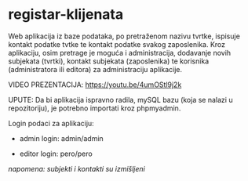 # registar-klijenata
Web aplikacija iz baze podataka, po pretraženom nazivu tvrtke, ispisuje kontakt podatke tvtke te kontakt podatke svakog zaposlenika.
Kroz aplikaciju, osim pretrage je moguća i administracija, dodavanje novih subjekata (tvrtki), kontakt subjekata (zaposlenika) te korisnika (administratora ili editora) za administraciju aplikacije.

VIDEO PREZENTACIJA: https://youtu.be/4umOStl9j2k

UPUTE:
Da bi aplikacija ispravno radila, mySQL bazu (koja se nalazi u repozitoriju), je potrebno importati kroz phpmyadmin.

Login podaci za aplikaciju:

* admin login: admin/admin

* editor login: pero/pero

*napomena: subjekti i kontakti su izmišljeni*
